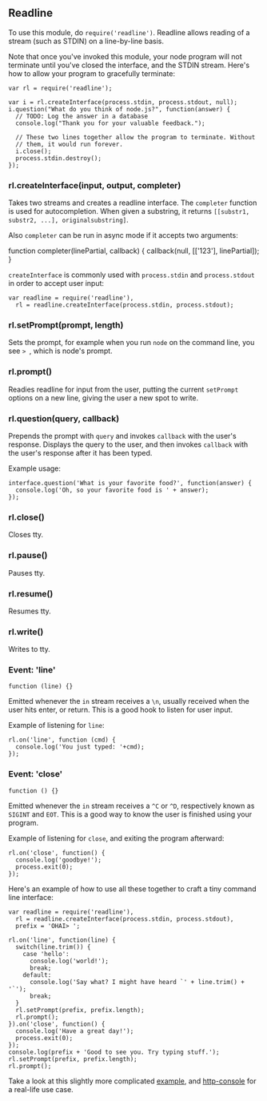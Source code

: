 ## Readline

To use this module, do `require('readline')`. Readline allows reading of a
stream (such as STDIN) on a line-by-line basis.

Note that once you've invoked this module, your node program will not
terminate until you've closed the interface, and the STDIN stream. Here's how
to allow your program to gracefully terminate:

    var rl = require('readline');

    var i = rl.createInterface(process.stdin, process.stdout, null);
    i.question("What do you think of node.js?", function(answer) {
      // TODO: Log the answer in a database
      console.log("Thank you for your valuable feedback.");

      // These two lines together allow the program to terminate. Without
      // them, it would run forever.
      i.close();
      process.stdin.destroy();
    });

### rl.createInterface(input, output, completer)

Takes two streams and creates a readline interface. The `completer` function
is used for autocompletion. When given a substring, it returns `[[substr1,
substr2, ...], originalsubstring]`.

Also `completer` can be run in async mode if it accepts two arguments:

  function completer(linePartial, callback) {
    callback(null, [['123'], linePartial]);
  }

`createInterface` is commonly used with `process.stdin` and
`process.stdout` in order to accept user input:

    var readline = require('readline'),
      rl = readline.createInterface(process.stdin, process.stdout);

### rl.setPrompt(prompt, length)

Sets the prompt, for example when you run `node` on the command line, you see
`> `, which is node's prompt.

### rl.prompt()

Readies readline for input from the user, putting the current `setPrompt`
options on a new line, giving the user a new spot to write.

<!-- ### rl.getColumns() Not available? -->

### rl.question(query, callback)

Prepends the prompt with `query` and invokes `callback` with the user's
response. Displays the query to the user, and then invokes `callback` with the
user's response after it has been typed.

Example usage:

    interface.question('What is your favorite food?', function(answer) {
      console.log('Oh, so your favorite food is ' + answer);
    });

### rl.close()

  Closes tty.

### rl.pause()

  Pauses tty.

### rl.resume()

  Resumes tty.

### rl.write()

  Writes to tty.

### Event: 'line'

`function (line) {}`

Emitted whenever the `in` stream receives a `\n`, usually received when the
user hits enter, or return. This is a good hook to listen for user input.

Example of listening for `line`:

    rl.on('line', function (cmd) {
      console.log('You just typed: '+cmd);
    });

### Event: 'close'

`function () {}`

Emitted whenever the `in` stream receives a `^C` or `^D`, respectively known
as `SIGINT` and `EOT`. This is a good way to know the user is finished using
your program.

Example of listening for `close`, and exiting the program afterward:

    rl.on('close', function() {
      console.log('goodbye!');
      process.exit(0);
    });

Here's an example of how to use all these together to craft a tiny command
line interface:

    var readline = require('readline'),
      rl = readline.createInterface(process.stdin, process.stdout),
      prefix = 'OHAI> ';

    rl.on('line', function(line) {
      switch(line.trim()) {
        case 'hello':
          console.log('world!');
          break;
        default:
          console.log('Say what? I might have heard `' + line.trim() + '`');
          break;
      }
      rl.setPrompt(prefix, prefix.length);
      rl.prompt();
    }).on('close', function() {
      console.log('Have a great day!');
      process.exit(0);
    });
    console.log(prefix + 'Good to see you. Try typing stuff.');
    rl.setPrompt(prefix, prefix.length);
    rl.prompt();


Take a look at this slightly more complicated
[example](https://gist.github.com/901104), and
[http-console](https://github.com/cloudhead/http-console) for a real-life use
case.

